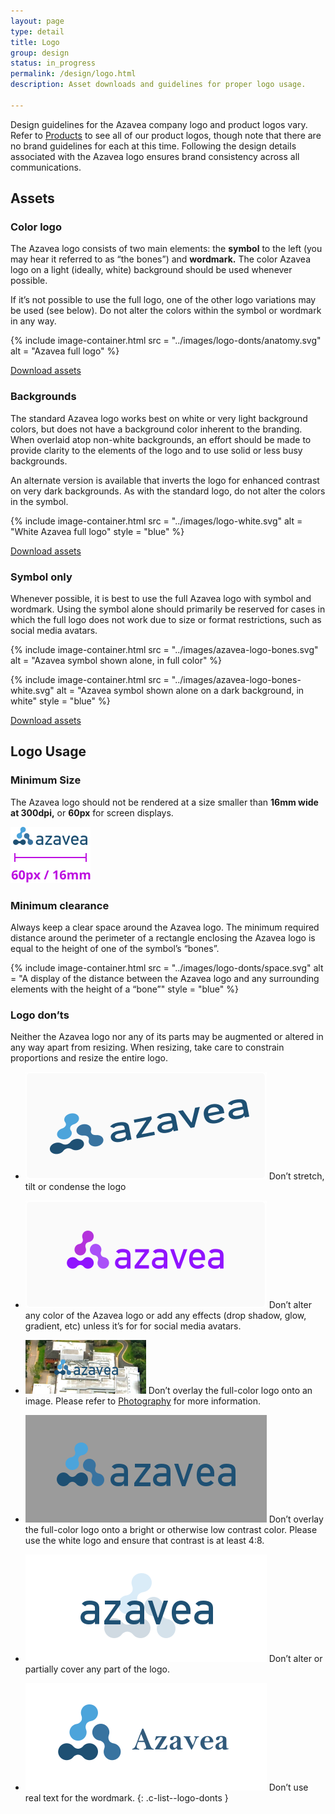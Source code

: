 ```yaml
---
layout: page
type: detail
title: Logo
group: design
status: in_progress
permalink: /design/logo.html
description: Asset downloads and guidelines for proper logo usage.

---
```


Design guidelines for the Azavea company logo and product logos vary. Refer to [Products](/identity/products.html) to see all of our product logos, though note that there are no brand guidelines for each at this time. Following the design details associated with the Azavea logo ensures brand consistency across all communications.

## Assets

### Color logo
The Azavea logo consists of two main elements: the **symbol** to the left (you may hear it referred to as “the bones”) and **wordmark.** The color Azavea logo on a light (ideally, white) background should be used whenever possible. 

If it’s not possible to use the full logo, one of the other logo variations may be used (see below). Do not alter the colors within the symbol or wordmark in any way.

{% include image-container.html
  src =  "../images/logo-donts/anatomy.svg"
  alt =  "Azavea full logo"
%}

<a href="/downloads/azavea-full-logo.zip" class="c-btn c-btn--small" download>Download assets</a>

### Backgrounds
The standard Azavea logo works best on white or very light background colors, but does not have a background color inherent to the branding. When overlaid atop non-white backgrounds, an effort should be made to provide clarity to the elements of the logo and to use solid or less busy backgrounds.

An alternate version is available that inverts the logo for enhanced contrast on very dark backgrounds. As with the standard logo, do not alter the colors in the symbol.

{% include image-container.html
  src =  "../images/logo-white.svg"
  alt =  "White Azavea full logo"
  style = "blue"
%}

<a href="/downloads/azavea-full-logo.zip" class="c-btn c-btn--small" download>Download assets</a>

### Symbol only
Whenever possible, it is best to use the full Azavea logo with symbol and wordmark. Using the symbol alone should primarily be reserved for cases in which the full logo does not work due to size or format restrictions, such as social media avatars.

<div class="c-mark-container" markdown="1">
  {% include image-container.html
    src =  "../images/azavea-logo-bones.svg"
    alt =  "Azavea symbol shown alone, in full color"
  %}

  {% include image-container.html
    src =  "../images/azavea-logo-bones-white.svg"
    alt =  "Azavea symbol shown alone on a dark background, in white"
    style = "blue"
  %}
</div>

<a href="/downloads/azavea-mark.zip" class="c-btn c-btn--small">Download assets</a>

## Logo Usage

### Minimum Size
The Azavea logo should not be rendered at a size smaller than **16mm wide at 300dpi,** or **60px** for screen displays.

<div class="c-image-container">
  <div class="c-image c-logo--smallest">
    <img src="../images/logo-donts/smallest.svg"
         alt="The Azavea full logo shown at the smallest size the logo should be shown">
  </div>
</div>

### Minimum clearance
Always keep a clear space around the Azavea logo. The minimum required distance around the perimeter of a rectangle enclosing the Azavea logo is equal to the height of one of the symbol’s “bones”.

{% include image-container.html
  src =  "../images/logo-donts/space.svg"
  alt =  "A display of the distance between the Azavea logo and any surrounding elements with the height of a “bone”"
  style = "blue"
%}

### Logo don’ts
Neither the Azavea logo nor any of its parts may be augmented or altered in any way apart from resizing. When resizing, take care to constrain proportions and resize the entire logo.

- ![Azavea logo tilted and stretched horizontally](../images/logo-donts/stretched.svg)
  <span class="c-list--explanation">
    Don’t stretch, tilt or condense the logo
  </span>

- ![Azavea logo in various shades of purple](../images/logo-donts/color.svg)
  <span class="c-list--explanation">
    Don’t alter any color of the Azavea logo or add any effects (drop shadow, glow, gradient, etc) unless it’s for for social media avatars.
  </span>

- ![Full-color Azavea logo overtop of an image](../images/logo-donts/image.png)
  <span class="c-list--explanation">
    Don’t overlay the full-color logo onto an image. Please refer to [Photography](/design/photography.html) for more information.
  </span>

- ![Full-color Azavea logo overtop of an image](../images/logo-donts/low-contrast.svg)
  <span class="c-list--explanation">
    Don’t overlay the full-color logo onto a bright or otherwise low contrast color. Please use the white logo and ensure that contrast is at least 4:8.
  </span>

- ![Azavea wordmark placed on top of the disproportionate, low-opacity mark](../images/logo-donts/obscured.svg)
  <span class="c-list--explanation">
    Don’t alter or partially cover any part of the logo.
  </span>

- ![Azavea mark shown next to real type instead of the logo wordmark](../images/logo-donts/font.svg)
  <span class="c-list--explanation">
    Don’t use real text for the wordmark.
  </span>
{: .c-list--logo-donts }
